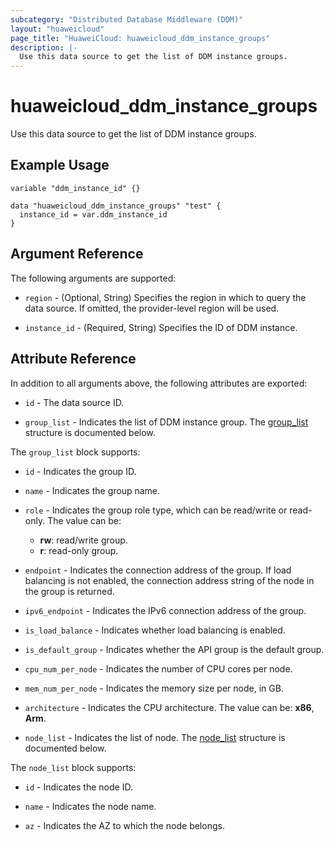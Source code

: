 ```yaml
---
subcategory: "Distributed Database Middleware (DDM)"
layout: "huaweicloud"
page_title: "HuaweiCloud: huaweicloud_ddm_instance_groups"
description: |-
  Use this data source to get the list of DDM instance groups.
---
```


# huaweicloud_ddm_instance_groups

Use this data source to get the list of DDM instance groups.

## Example Usage

```hcl
variable "ddm_instance_id" {}

data "huaweicloud_ddm_instance_groups" "test" {
  instance_id = var.ddm_instance_id
}
```

## Argument Reference

The following arguments are supported:

* `region` - (Optional, String) Specifies the region in which to query the data source.
  If omitted, the provider-level region will be used.

* `instance_id` - (Required, String) Specifies the ID of DDM instance.

## Attribute Reference

In addition to all arguments above, the following attributes are exported:

* `id` - The data source ID.

* `group_list` - Indicates the list of DDM instance group.
  The [group_list](#group_list_struct) structure is documented below.

<a name="group_list_struct"></a>
The `group_list` block supports:

* `id` - Indicates the group ID.

* `name` - Indicates the group name.

* `role` - Indicates the group role type, which can be read/write or read-only. The value can be:
  + **rw**: read/write group.
  + **r**: read-only group.

* `endpoint` - Indicates the connection address of the group. If load balancing is not enabled, the connection address
  string of the node in the group is returned.

* `ipv6_endpoint` - Indicates the IPv6 connection address of the group.

* `is_load_balance` - Indicates whether load balancing is enabled.

* `is_default_group` - Indicates whether the API group is the default group.

* `cpu_num_per_node` - Indicates the number of CPU cores per node.

* `mem_num_per_node` - Indicates the memory size per node, in GB.

* `architecture` - Indicates the CPU architecture. The value can be: **x86**, **Arm**.

* `node_list` - Indicates the list of node.
  The [node_list](#group_list_node_list_struct) structure is documented below.

<a name="group_list_node_list_struct"></a>
The `node_list` block supports:

* `id` - Indicates the node ID.

* `name` - Indicates the node name.

* `az` - Indicates the AZ to which the node belongs.
